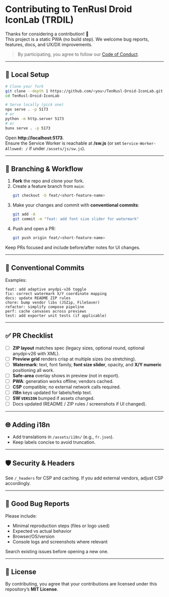 # Contributing to TenRusl Droid IconLab (TRDIL)

Thanks for considering a contribution! 🎉  
This project is a static PWA (no build step). We welcome bug reports, features, docs, and UX/DX improvements.

> By participating, you agree to follow our [Code of Conduct](CODE_OF_CONDUCT.md).

---

## 🧰 Local Setup

```bash
# Clone your fork
git clone --depth 1 https://github.com/<you>/TenRusl-Droid-IconLab.git
cd TenRusl-Droid-IconLab

# Serve locally (pick one)
npx serve . -p 5173
# or
python -m http.server 5173
# or
bunx serve . -p 5173
```

Open **http://localhost:5173**.  
Ensure the Service Worker is reachable at **/sw.js** (or set `Service-Worker-Allowed: /` if under `/assets/js/sw.js`).

---

## 🌳 Branching & Workflow

1. **Fork** the repo and clone your fork.
2. Create a feature branch from `main`:
    ```bash
    git checkout -b feat/<short-feature-name>
    ```
3. Make your changes and commit with **conventional commits**:
    ```bash
    git add -A
    git commit -m "feat: add font size slider for watermark"
    ```
4. Push and open a PR:
    ```bash
    git push origin feat/<short-feature-name>
    ```

Keep PRs focused and include before/after notes for UI changes.

---

## 📝 Conventional Commits

Examples:

```
feat: add adaptive anydpi-v26 toggle
fix: correct watermark X/Y coordinate mapping
docs: update README ZIP rules
chore: bump vendor libs (JSZip, FileSaver)
refactor: simplify compose pipeline
perf: cache canvases across previews
test: add exporter unit tests (if applicable)
```

---

## ✅ PR Checklist

-   [ ] **ZIP layout** matches spec (legacy sizes, optional round, optional anydpi‑v26 with XML).
-   [ ] **Preview grid** renders crisp at multiple sizes (no stretching).
-   [ ] **Watermark**: text, font family, **font size slider**, opacity, and **X/Y numeric** positioning all work.
-   [ ] **Safe‑area** overlay shows in preview (not in export).
-   [ ] **PWA**: generation works offline; vendors cached.
-   [ ] **CSP** compatible; no external network calls required.
-   [ ] **i18n** keys updated for labels/help text.
-   [ ] **SW `VERSION`** bumped if assets changed.
-   [ ] Docs updated (README / ZIP rules / screenshots if UI changed).

---

## 🌐 Adding i18n

-   Add translations in `/assets/i18n/` (e.g., `fr.json`).
-   Keep labels concise to avoid truncation.

---

## 🛡️ Security & Headers

See `/_headers` for CSP and caching. If you add external vendors, adjust CSP accordingly.

---

## 🐞 Good Bug Reports

Please include:

-   Minimal reproduction steps (files or logo used)
-   Expected vs actual behavior
-   Browser/OS/version
-   Console logs and screenshots where relevant

Search existing issues before opening a new one.

---

## 📜 License

By contributing, you agree that your contributions are licensed under this repository’s **MIT License**.

